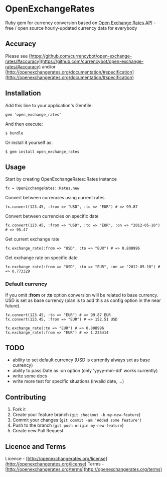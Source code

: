 # OpenExchangeRates

Ruby gem for currency conversion based on [Open Exchange Rates API](http://openexchangerates.org) - free / open source hourly-updated currency data for everybody

## Accuracy

Please see [https://github.com/currencybot/open-exchange-rates/#accuracy](https://github.com/currencybot/open-exchange-rates/#accuracy) and/or [http://openexchangerates.org/documentation/#specification](http://openexchangerates.org/documentation/#specification)

## Installation

Add this line to your application's Gemfile:

    gem 'open_exchange_rates'

And then execute:

    $ bundle

Or install it yourself as:

    $ gem install open_exchange_rates

## Usage

Start by creating OpenExchangeRates::Rates instance

    fx = OpenExchangeRates::Rates.new

Convert between currencies using current rates    

    fx.convert(123.45, :from => "USD", :to => "EUR") # => 99.87
    
Convert between currencies on specific date   

    fx.convert(123.45, :from => "USD", :to => "EUR", :on => "2012-05-10") # => 95.47
    
Get current exchange rate

    fx.exchange_rate(:from => "USD", :to => "EUR") # => 0.808996
    
Get exchange rate on specific date

    fx.exchange_rate(:from => "USD", :to => "EUR", :on => "2012-05-10") # => 0.773329
    
### Default currency

If you omit **:from** or **:to** option conversion will be related to base currency. USD is set as base currency (plan is to add this as config option in the near future).

    fx.convert(123.45, :to => "EUR") # => 99.87 EUR
    fx.convert(123.45, :from => "EUR") # => 152.51 USD

    fx.exchange_rate(:to => "EUR") # => 0.808996
    fx.exchange_rate(:from => "EUR") # => 1.235414

    
## TODO

- ability to set default currency (USD is currently always set as base currency)
- ability to pass Date as :on option (only 'yyyy-mm-dd' works currently)
- write some docs
- write more test for specific situations (invalid date, ...)

## Contributing

1. Fork it
2. Create your feature branch (`git checkout -b my-new-feature`)
3. Commit your changes (`git commit -am 'Added some feature'`)
4. Push to the branch (`git push origin my-new-feature`)
5. Create new Pull Request

## Licence and Terms

Licence - [http://openexchangerates.org/license](http://openexchangerates.org/license)
Terms - [http://openexchangerates.org/terms](http://openexchangerates.org/terms)

